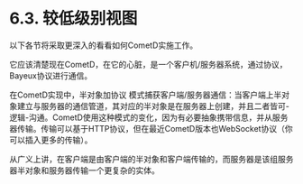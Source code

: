 # 6.3. 较低级别视图
以下各节将采取更深入的看看如何CometD实施工作。

它应该清楚现在CometD，在它的心脏，是一个客户机/服务器系统，通过协议，Bayeux协议进行通信。

在CometD实现中，半对象加协议 模式捕获客户端/服务器通信：当客户端上半对象建立与服务器的通信管道，其对应的半对象是在服务器上创建，并且二者皆可-逻辑-沟通。CometD使用这种模式的变化，因为有必要抽象携带信息，并从服务器传输。传输可以基于HTTP协议，但在最近CometD版本也WebSocket协议（你可以插入更多的传输）。

从广义上讲，在客户端是由客户端的半对象和客户端传输的，而服务器是该组服务器半对象和服务器传输一个更复杂的实体。

